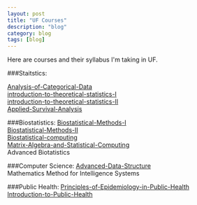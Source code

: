 ```yaml
---
layout: post
title: "UF Courses"
description: "blog"
category: blog
tags: [blog]
---
```

Here are courses and their syllabus I'm taking in UF.

###Staitstics:
 
[Analysis-of-Categorical-Data](https://github.com/zkwang2014/zkwang2014.github.io/raw/master/documents/2015Spring-STA6505-Analysis-of-Categorical-Data.pdf)  
[introduction-to-theoretical-statistics-I](https://github.com/zkwang2014/zkwang2014.github.io/raw/master/documents/2014Fall-STA6326-introduction-to-theoretical-statistics-I.pdf)  
[introduction-to-theoretical-statistics-II](https://github.com/zkwang2014/zkwang2014.github.io/raw/master/documents/2015Spring-STA6327-introduction-to-theoretical-statistics-II.pdf)  
[Applied-Survival-Analysis](https://github.com/zkwang2014/zkwang2014.github.io/raw/master/documents/2015Fall-STA-6177-Applied-Survival-Analysis.pdf)  


###Biostatistics: 
[Biostatistical-Methods-I](https://github.com/zkwang2014/zkwang2014.github.io/raw/master/documents/2014Fall-PHC6050C-Biostatistical-Methods-I.pdf)  
[Biostatistical-Methods-II](https://github.com/zkwang2014/zkwang2014.github.io/raw/master/documents/2015Spring-PHC6051-Biostatistical-Methods-II.doc)  
[Biostatistical-computing](https://github.com/zkwang2014/zkwang2014.github.io/raw/master/documents/2015Fall-PHC6068-Biostatistical-computing.pdf)  
[Matrix-Algebra-and-Statistical-Computing](https://github.com/zkwang2014/zkwang2014.github.io/raw/master/documents/2014Fall-STA6329-Matrix-Algebra-and-Statistical-Computing.pdf)   
Advanced Biotatistics


###Computer Science:
[Advanced-Data-Structure](https://github.com/zkwang2014/zkwang2014.github.io/raw/master/documents/2015Summer-COP5536-Advanced-Data-Structure.pdf)   
Mathematics Method for Intelligence Systems

###Public Health:
[Principles-of-Epidemiology-in-Public-Health](https://github.com/zkwang2014/zkwang2014.github.io/raw/master/documents/2014Fall-PHC6001-Principles-of-Epidemiology-in-Public-Health.pdf)  
[Introduction-to-Public-Health](https://github.com/zkwang2014/zkwang2014.github.io/raw/master/documents/2015Summer-PHC6937-Introduction-to-Public-Health.pdf)  
